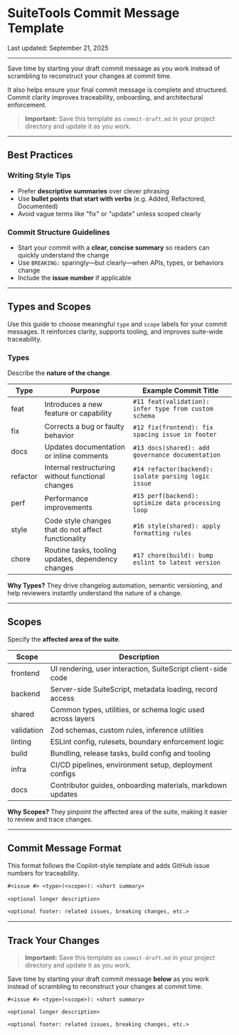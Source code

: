 # SuiteTools Commit Message Template

Last updated: September 21, 2025

---

Save time by starting your draft commit message as you work instead of scrambling to reconstruct your changes at commit time.

It also helps ensure your final commit message is complete and structured. Commit clarity improves traceability, onboarding, and architectural enforcement.

> **Important:**
> Save this template as `commit-draft.md` in your project directory and update it as you work.

---

## Best Practices

### Writing Style Tips

- Prefer **descriptive summaries** over clever phrasing
- Use **bullet points that start with verbs** (e.g. Added, Refactored, Documented)
- Avoid vague terms like "fix" or "update" unless scoped clearly

### Commit Structure Guidelines

- Start your commit with a **clear, concise summary** so readers can quickly understand the change
- Use `BREAKING:` sparingly—but clearly—when APIs, types, or behaviors change
- Include the **issue number** if applicable

---

## Types and Scopes

Use this guide to choose meaningful `type` and `scope` labels for your commit messages. It reinforces clarity, supports tooling, and improves suite-wide traceability.

### Types

Describe the **nature of the change**.

| Type     | Purpose                                              | Example Commit Title                                   |
|----------|------------------------------------------------------|--------------------------------------------------------|
| feat     | Introduces a new feature or capability               | `#11 feat(validation): infer type from custom schema`  |
| fix      | Corrects a bug or faulty behavior                    | `#12 fix(frontend): fix spacing issue in footer`       |
| docs     | Updates documentation or inline comments             | `#13 docs(shared): add governance documentation`       |
| refactor | Internal restructuring without functional changes    | `#14 refactor(backend): isolate parsing logic issue`   |
| perf     | Performance improvements                             | `#15 perf(backend): optimize data processing loop`     |
| style    | Code style changes that do not affect functionality  | `#16 style(shared): apply formatting rules`            |
| chore    | Routine tasks, tooling updates, dependency changes   | `#17 chore(build): bump eslint to latest version`      |

**Why Types?** They drive changelog automation, semantic versioning, and help reviewers instantly understand the nature of a change.

---

## Scopes

Specify the **affected area of the suite**.

| Scope      | Description                                                   |
|------------|---------------------------------------------------------------|
| frontend   | UI rendering, user interaction, SuiteScript client-side code  |
| backend    | Server-side SuiteScript, metadata loading, record access      |
| shared     | Common types, utilities, or schema logic used across layers   |
| validation | Zod schemas, custom rules, inference utilities                |
| linting    | ESLint config, rulesets, boundary enforcement logic           |
| build      | Bundling, release tasks, build config and tooling             |
| infra      | CI/CD pipelines, environment setup, deployment configs        |
| docs       | Contributor guides, onboarding materials, markdown updates    |

**Why Scopes?** They pinpoint the affected area of the suite, making it easier to review and trace changes.

---

## Commit Message Format

This format follows the Copilot-style template and adds GitHub issue numbers for traceability.

```txt
#<issue #> <type>(<scope>): <short summary>

<optional longer description>

<optional footer: related issues, breaking changes, etc.>
```

---

## Track Your Changes

> **Important:**
> Save this template as `commit-draft.md` in your project directory and update it as you work.

Save time by starting your draft commit message **below** as you work instead of scrambling to reconstruct your changes at commit time.

```text
#<issue #> <type>(<scope>): <short summary>

<optional longer description>

<optional footer: related issues, breaking changes, etc.>
```
